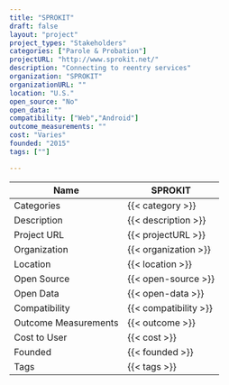 ```yaml
---
title: "SPROKIT"
draft: false
layout: "project"
project_types: "Stakeholders"
categories: ["Parole & Probation"]
projectURL: "http://www.sprokit.net/"
description: "Connecting to reentry services"
organization: "SPROKIT"
organizationURL: ""
location: "U.S."
open_source: "No"
open_data: ""
compatibility: ["Web","Android"]
outcome_measurements: ""
cost: "Varies"
founded: "2015"
tags: [""]

---
```



Name                    |  SPROKIT    
------------------------|----
Categories              | {{< category >}} 
Description             | {{< description >}} 
Project URL             | {{< projectURL >}} 
Organization            | {{< organization >}} 
Location                | {{< location >}} 
Open Source             | {{< open-source >}} 
Open Data               | {{< open-data >}} 
Compatibility           | {{< compatibility >}} 
Outcome Measurements    | {{< outcome >}} 
Cost to User            | {{< cost >}} 
Founded                 | {{< founded >}} 
Tags                    | {{< tags >}} 


